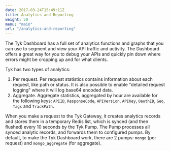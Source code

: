 ```yaml
---
date: 2017-03-24T15:49:11Z
title: Analytics and Reporting
weight: 50
menu: "main"
url: "/analytics-and-reporting"
---
```


The Tyk Dashboard has a full set of analytics functions and graphs that you can use to segment and view your API traffic and activity. The Dashboard offers a great way for you to debug your APIs and quickly pin down where errors might be cropping up and for what clients.

Tyk has two types of analytics:

1. Per request. Per request statistics contains information about each request, like path or status. It is also possible to enable "detailed request logging" where it will log base64 encoded data.
2. Aggregate. Aggregate statistics, aggregated by hour are available for the following keys: `APIID`, `ResponseCode`, `APIVersion`, `APIKey`, `OauthID`, `Geo`, `Tags` and `TrackPath`.

When you make a request to the Tyk Gateway, it creates analytics records and stores them in a temporary Redis list, which is synced (and then flushed) every 10 seconds by the Tyk Pump. The Pump processes all synced analytic records, and forwards them to configured pumps. By default, to make the Tyk Dashboard work, there are 2 pumps: `mongo` (per request) and `mongo_aggregate` (for aggregate). 
